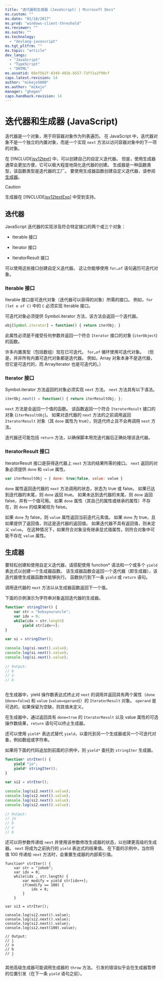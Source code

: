 ```yaml
---
title: "迭代器和生成器 (JavaScript) | Microsoft Docs"
ms.custom: ""
ms.date: "01/18/2017"
ms.prod: "windows-client-threshold"
ms.reviewer: ""
ms.suite: ""
ms.technology: 
  - "devlang-javascript"
ms.tgt_pltfrm: ""
ms.topic: "article"
dev_langs: 
  - "JavaScript"
  - "TypeScript"
  - "DHTML"
ms.assetid: 68ef5b2f-0349-492b-b557-73ff2a2f90cf
caps.latest.revision: 14
author: "mikejo5000"
ms.author: "mikejo"
manager: "ghogen"
caps.handback.revision: 14
---
```

# 迭代器和生成器 (JavaScript)
迭代器是一个对象，用于将容器对象作为列表遍历。  在 JavaScript 中，迭代器对象不是一个独立的内置对象，而是一个实现 `next` 方法以访问容器对象中的下一项的对象。  
  
 在 [!INCLUDE[jsv12text](../../javascript/includes/jsv12text-md.md)] 中，可以创建自己的自定义迭代器。  但是，使用生成器通常会更加方便，它可以极大程度地简化迭代器的创建。  生成器是一种函数类型，该函数类型是迭代器的工厂。  要使用生成器函数创建自定义迭代器，请参阅[生成器](#Generators)。  
  
> [!CAUTION]
>  生成器在 [!INCLUDE[jsv12textExp](../../javascript/includes/jsv12textexp-md.md)] 中受到支持。  
  
## 迭代器  
 JavaScript 迭代器的实现涉及符合特定接口的两个或三个对象：  
  
-   Iterable 接口  
  
-   Iterator 接口  
  
-   IteratorResult 接口  
  
 可以使用这些接口创建自定义迭代器。  这让你能够使用 `for…of` 语句遍历可迭代对象。  
  
### Iterable 接口  
 Iterable 接口是可迭代对象（迭代器可以获得的对象）所需的接口。  例如，`for (let e of C)` 中的 `C` 必须实现 Iterable 接口。  
  
 可迭代对象必须提供 Symbol.iterator 方法，该方法会返回一个迭代器。  
  
```javascript  
obj[Symbol.iterator] = function() { return iterObj; }  
```  
  
 此属性必须是不接受任何参数并返回一个符合 `Iterator` 接口的对象 \(`iterObject`\) 的函数。  
  
 许多内置类型（包括数组）现在已可迭代。  `for…of` 循环使用可迭代对象。  （但是，并非所有内置可迭代对象都是迭代器。  例如，Array 对象本身不是迭代器，但它是可迭代的，而 ArrayIterator 也是可迭代的。）  
  
### Iterator 接口  
 Symbol.iterator 方法返回的对象必须实现 `next` 方法。  `next` 方法具有以下语法。  
  
```javascript  
iterObj.next() = function() { return iterResultObj; };  
```  
  
 `next` 方法是会返回一个值的函数。  该函数返回一个符合 `IteratorResult` 接口的对象 \(`iterResultObj`\)。  如果对迭代器的 `next` 方法的之前调用返回 `IteratorResult` 对象（其 `done` 属性为 true），则迭代终止且不会再调用 `next` 方法。  
  
 迭代器还可能包括 `return` 方法，以确保脚本用完迭代器后正确处理该迭代器。  
  
### IteratorResult 接口  
 IteratorResult 接口是获得迭代器上 `next` 方法的结果所需的接口。  `next` 返回的对象必须提供 `done` 和 `value` 属性。  
  
```javascript  
var iterResultObj = { done: true|false, value: value }  
```  
  
 `done` 属性返回迭代器的 `next` 方法调用的状态，状态为 true 或 false。  如果已达到迭代器的末尾，则 `done` 返回 true。  如果未达到迭代器的末尾，则 `done` 返回 false，并有一个值可用。  如果 `done` 属性（其自己的属性或继承的属性）不存在，则 `done` 的结果被视为 false。  
  
 如果 `done` 为 false，则 `value` 属性返回当前迭代元素值。  如果 `done` 为 true，且如果提供了返回值，则这是迭代器的返回值。  如果迭代器不具有返回值，则未定义 `value`。  在这种情况下，如果符合对象没有继承显式值属性，则符合对象中可能不存在 `value` 属性。  
  
<a name="Generators"></a>   
## 生成器  
 要轻松创建和使用自定义迭代器，请搭配使用 function\* 语法和一个或多个 `yield` 表达式以创建一个生成器函数。  该生成器函数会返回一个迭代器（即生成器），该迭代器使生成器函数体能够执行。  函数执行到下一条 `yield` 或 `return` 语句。  
  
 调用迭代器的 `next` 方法以从生成器函数返回下一个值。  
  
 下面的示例演示为字符串对象返回迭代器的生成器。  
  
```javascript  
function* stringIter() {  
    var str = "bobsyouruncle";  
    var idx = 0;  
    while(idx < str.length)  
        yield str[idx++];  
}  
  
var si = stringIter();  
  
console.log(si.next().value);  
console.log(si.next().value);  
console.log(si.next().value);  
  
// Output:  
// b  
// o  
// b  
  
```  
  
 在生成器中，yield 操作数表达式终止对 `next` 的调用并返回具有两个属性（`done` \(`done=false`\) 和 `value` \(`value=operand`\)）的 `IteratorResult` 对象。  `operand` 是可选的，如果保留为空缺，则其值未定义。  
  
 在生成器中，通过返回具有 `done=true` 的 `IteratorResult` 以及 value 属性的可选操作数结果，`return` 语句可以终止生成器。  
  
 还可以使用 `yield*` 表达式替代 `yield`，以委托到另一个生成器或另一个可迭代对象，例如数组或字符串。  
  
 如果将下面的代码追加到前面的示例中，则 `yield*` 委托到 `stringIter` 生成器。  
  
```javascript  
function* strIter() {  
    yield "jo";  
    yield* stringIter();  
}  
  
var si2 = strIter();  
  
console.log(si2.next().value);  
console.log(si2.next().value);  
console.log(si2.next().value);  
console.log(si2.next().value);  
  
// Output:  
// jo  
// b  
// o  
// b  
```  
  
 还可以将参数传递给 `next` 并使用该参数修改生成器的状态，以创建更高级的生成器。  `next` 将成为之前执行的 `yield` 表达式的结果值。  在下面的示例中，当你将值 100 传递给 `next` 方法时，会重置生成器的内部索引值。  
  
```  
function* strIter() {  
    var str = "jobob";  
    var idx = 0;  
    while(idx , str.length) {  
        var modify = yield str[idx++];  
        if(modify == 100) {  
            idx = 0;  
        }  
    }  
  
var si3 = strIter();  
  
console.log(si2.next().value);  
console.log(si2.next().value);  
console.log(si2.next().value);  
console.log(si2.next(100).value);  
  
// Output:  
// j  
// o  
// b  
// j  
  
```  
  
 其他高级生成器可能调用生成器的 `throw` 方法。  引发的错误似乎会在生成器暂停的位置引发（在下一条 `yield` 语句之前）。